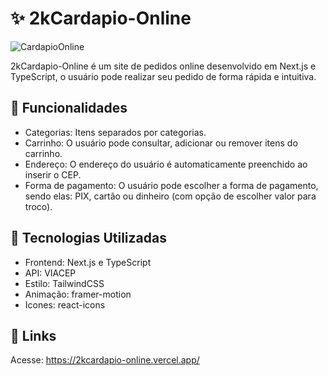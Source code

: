 # ✨ 2kCardapio-Online
![CardapioOnline](https://github.com/KetsonKersen/2kcardapio-online/assets/127996989/1e2e4374-2492-4941-9d75-df53d9994e4d)

2kCardapio-Online é um site de pedidos online desenvolvido em Next.js e TypeScript, o usuário pode realizar seu pedido de forma rápida e intuitiva.

## 🌌 Funcionalidades
- Categorias: Itens separados por categorias.
- Carrinho: O usuário pode consultar, adicionar ou remover itens do carrinho.
- Endereço: O endereço do usuário é automaticamente preenchido ao inserir o CEP.
- Forma de pagamento: O usuário pode escolher a forma de pagamento, sendo elas: PIX, cartão ou dinheiro (com opção de escolher valor para troco).

## 🔧 Tecnologias Utilizadas
- Frontend: Next.js e TypeScript
- API: VIACEP
- Estilo: TailwindCSS
- Animação: framer-motion
- Icones: react-icons

## 🔗 Links
Acesse: https://2kcardapio-online.vercel.app/
